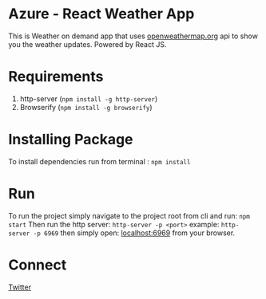 **Azure - React Weather App**
=============================
This is Weather on demand app that uses [openweathermap.org](http://openweathermap.org) api to show you the weather updates.
Powered by React JS.

**Requirements**
================
1. http-server (`npm install -g http-server`)
2. Browserify (`npm install -g browserify`)

**Installing Package**
======================
To install dependencies run from terminal :
`npm install`

**Run**
=======
To run the project simply navigate to the project root from cli and run:
`npm start`
Then run the http server:
`http-server -p <port>`
example: 
`http-server -p 6969`
then simply open: 
[localhost:6969](http://localhost:6969)
from your browser.

**Connect**
===========
[Twitter](http://twitter.com/vaibhaved)
